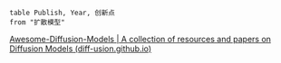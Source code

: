 ```dataview
table Publish, Year, 创新点
from "扩散模型"
```

[Awesome-Diffusion-Models | A collection of resources and papers on Diffusion Models (diff-usion.github.io)](https://diff-usion.github.io/Awesome-Diffusion-Models/)